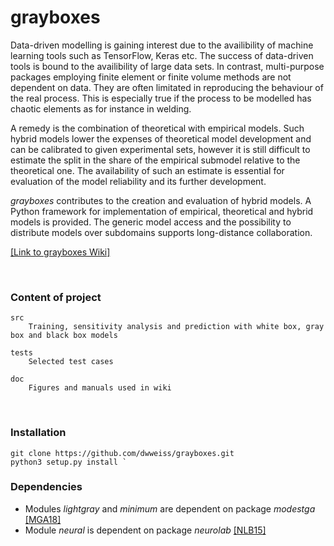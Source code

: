 # grayboxes

Data-driven modelling is gaining interest due to the availibility of machine learning tools such as TensorFlow, Keras etc. The success of data-driven tools is bound to the availibility of large data sets. In contrast, multi-purpose packages employing finite element or finite volume methods are not dependent on data. They are often limitated in reproducing the behaviour of the real process. This is especially true if the process to be modelled has chaotic elements as for instance in welding.

A remedy is the combination of theoretical with empirical models. Such hybrid models lower the expenses of theoretical model development and can be calibrated to given experimental sets, however it is still difficult to estimate the split in the share of the empirical submodel relative to the theoretical one. The availability of such an estimate is essential for evaluation of the model reliability and its further development.

_grayboxes_ contributes to the creation and evaluation of hybrid models. A Python framework for implementation of empirical, theoretical and hybrid models is provided. The generic model access and the possibility to distribute models over subdomains supports long-distance collaboration.

[[Link to grayboxes Wiki]](https://github.com/dwweiss/grayboxes/wiki/1.-Introduction)

<br>

### Content of project 

    src
        Training, sensitivity analysis and prediction with white box, gray box and black box models

    tests
        Selected test cases

    doc
        Figures and manuals used in wiki
        

### Installation

    git clone https://github.com/dwweiss/grayboxes.git
    python3 setup.py install `

### Dependencies

- Modules _lightgray_ and _minimum_ are dependent on package _modestga_ [[MGA18]](https://github.com/dwweiss/grayboxes/wiki/References#mga18)
- Module _neural_ is dependent on package _neurolab_ [[NLB15]](https://github.com/dwweiss/grayboxes/wiki/References#nlb15)
